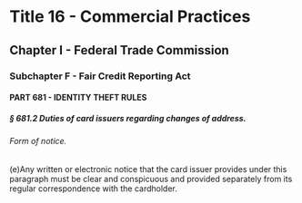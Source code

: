 
# Title 16 - Commercial Practices
## Chapter I - Federal Trade Commission
### Subchapter F - Fair Credit Reporting Act
#### PART 681 - IDENTITY THEFT RULES
##### § 681.2 Duties of card issuers regarding changes of address.
###### Form of notice.

(e)Any written or electronic notice that the card issuer provides under this paragraph must be clear and conspicuous and provided separately from its regular correspondence with the cardholder.
